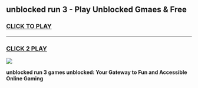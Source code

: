 
## unblocked run 3 - Play Unblocked Gmaes & Free
<h3>
<a href="https://news.freeplayer.one?title=unblocked_run_3&ref=16F">CLICK TO PLAY</a></h3>
<hr>

<h3>
<a href="https://news.freeplayer.one?title=unblocked_run_3&ref=16F">CLICK 2 PLAY</a>
  
</h3>

<a href="https://news.freeplayer.one?title=unblocked_run_3&ref=16F/"><img src="https://clearcache.store/games.png"></a>


**unblocked run 3 games unblocked: Your Gateway to Fun and Accessible Online Gaming**

